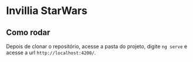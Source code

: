 # Invillia StarWars

## Como rodar

Depois de clonar o repositório, acesse a pasta do projeto, digite `ng serve` e acesse a url `http://localhost:4200/`.